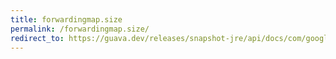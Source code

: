 ```yaml
---
title: forwardingmap.size
permalink: /forwardingmap.size/
redirect_to: https://guava.dev/releases/snapshot-jre/api/docs/com/google/common/collect/ForwardingMap.html#size--
---
```

